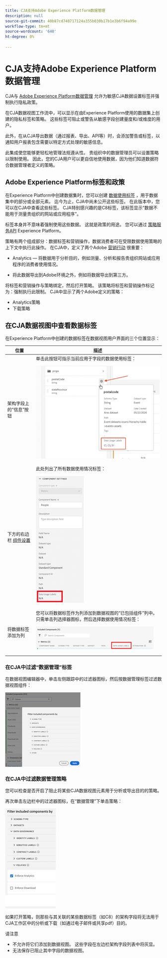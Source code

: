 ```yaml
---
title: CJA支持Adobe Experience Platform数据管理
description: null
source-git-commit: 40b87cd748717124a355b030b17b1e3b6f94a99e
workflow-type: tm+mt
source-wordcount: '648'
ht-degree: 0%

---
```



# CJA支持Adobe Experience Platform数据管理

CJA与 [Adobe Experience Platform数据管理](https://experienceleague.adobe.com/docs/experience-platform/data-governance/home.html?lang=en) 允许为敏感CJA数据设置标签并强制执行隐私政策。

在CJA数据视图工作流中，可以显示在由Experience Platform使用的数据集上创建的隐私标签和策略。 这些标签可阻止或警告从敏感字段创建量度和/或维度的用户。

此外，在从CJA导出数据（通过报表、导出、API等）时，会添加警告或标签，以通知用户报表包含需要以特定方式处理的敏感信息。

此集成使您能够更轻松地管理法规遵从性。 贵组织中的数据管理员可以设置策略以限制使用。 因此，您的CJA用户可以更自信地使用数据，因为他们知道数据符合数据管理者定义的策略。

## Adobe Experience Platform标签和政策

在Experience Platform中创建数据集时，您可以创建 [数据使用标签](https://experienceleague.adobe.com/docs/experience-platform/data-governance/labels/reference.html?lang=en) ，用于数据集中的部分或全部元素。 迄今为止，CJA中尚未公开这些标签。 在此版本中，您可以在CJA中查看这些标签。 CJA特别感兴趣的是C8标签，该标签显示“数据不能用于测量贵组织的网站或应用程序”。

标签本身并不意味着强制使用这些数据。 这就是政策的用途。 您可以通过 [策略服务API](https://experienceleague.adobe.com/docs/experience-platform/data-governance/api/overview.html?lang=en) Experience Platform。

策略有两个组成部分：数据标签和营销操作，数据消费者可在受限数据使用策略的上下文中执行此操作。 在CJA中，定义了两个Adobe [营销行动](https://experienceleague.adobe.com/docs/experience-platform/data-governance/policies/overview.html?lang=en#appendix) 很重要：

* Analytics — 将数据用于分析目的，例如测量、分析和报告贵组织网站或应用程序的消费者使用情况。

* 将此数据导出到Adobe环境之外，例如将数据导出到第三方。

将标签和营销操作与策略绑定，然后打开策略。 该策略将标签和营销操作标记为：强制执行此限制。 CJA中显示了两个Adobe定义的策略：

* Analytics策略
* 下载策略

## 在CJA数据视图中查看数据标签

在Experience Platform中创建的数据标签在数据视图用户界面的三个位置显示：

| 位置 | 描述 |
| --- | --- |
| 架构字段上的“信息”按钮 | 单击此按钮可指示当前应用于字段的数据使用标签：<p>![](assets/data-label-left.png) |
| 下方的右边栏 [组件设置](/help/data-views/component-settings/overview.md) | 此处列出了所有数据使用情况标签：<p>![](assets/data-label-right.png) |
| 将数据标签添加为列 | 您可以将数据标签作为列添加到数据视图的“已包括组件”列中。 只需单击列选择器图标，然后选择数据使用情况标签：<p>![](assets/data-label-column.png) |

### 在CJA中过滤“数据管理”标签

在数据视图编辑器中，单击左侧跟踪中的过滤器图标，然后按数据管理标签过滤数据视图组件：

![](assets/filter-labels.png)

### 在CJA中过滤数据管理策略

您可以检查是否开启了阻止将某些CJA数据视图元素用于分析或导出目的的策略。

再次单击左边栏中的过滤器图标，在“数据管理”下单击策略：

![](assets/filter-policies.png)

如果打开策略，则那些与其关联的某些数据标签（如C8）的架构字段将无法用于CJA工作区中的分析或下载（如通过电子邮件或共享pdf）目的。

请注意

* 不允许将它们添加到数据视图。 这些字段在左边栏架构字段列表中将灰显。
* 无法保存已阻止其中字段的数据视图。



